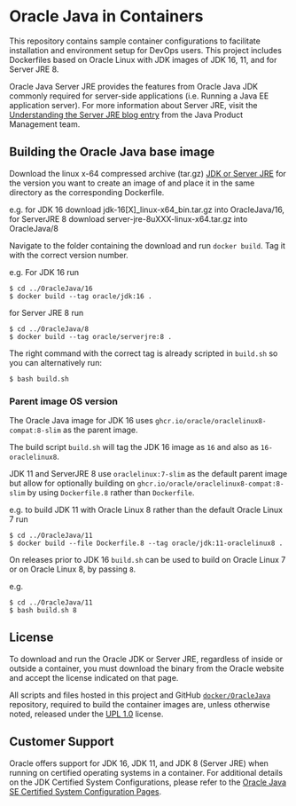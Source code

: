 Oracle Java in Containers
=====
This repository contains sample container configurations to facilitate installation and environment setup for DevOps users. This project includes Dockerfiles based on Oracle Linux with JDK images of JDK 16, 11, and for Server JRE 8.

Oracle Java Server JRE provides the features from Oracle Java JDK commonly required for server-side applications (i.e. Running a Java EE application server). For more information about Server JRE, visit the [Understanding the Server JRE blog entry](https://blogs.oracle.com/java-platform-group/understanding-the-server-jre) from the Java Product Management team.

## Building the Oracle Java base image
Download the linux x-64 compressed archive (tar.gz) [JDK or Server JRE](https://www.oracle.com/javadownload) for the version you want to create an image of and place it in the same directory as the corresponding Dockerfile.

e.g. for JDK 16 download jdk-16[X]_linux-x64_bin.tar.gz into OracleJava/16, 
for ServerJRE 8 download server-jre-8uXXX-linux-x64.tar.gz into OracleJava/8

Navigate to the folder containing the download and run `docker build`. Tag it with the correct version number.

e.g. For JDK 16 run
```
$ cd ../OracleJava/16
$ docker build --tag oracle/jdk:16 .
```

for Server JRE 8 run
```
$ cd ../OracleJava/8
$ docker build --tag oracle/serverjre:8 .
```

The right command with the correct tag is already scripted in `build.sh` so you can alternatively run:
```
$ bash build.sh
```
### Parent image OS version

The Oracle Java image for JDK 16 uses `ghcr.io/oracle/oraclelinux8-compat:8-slim` as the parent image.

The build script `build.sh` will tag the JDK 16 image as `16` and also as `16-oraclelinux8`.

JDK 11 and ServerJRE 8 use `oraclelinux:7-slim` as the default parent image but allow for optionally building on `ghcr.io/oracle/oraclelinux8-compat:8-slim` by using `Dockerfile.8` rather than `Dockerfile`.

e.g. to build JDK 11 with Oracle Linux 8 rather than the default Oracle Linux 7 run

```
$ cd ../OracleJava/11
$ docker build --file Dockerfile.8 --tag oracle/jdk:11-oraclelinux8 .
```
On releases prior to JDK 16 `build.sh` can be used to build on Oracle Linux 7 or on Oracle Linux 8, by passing `8`.

e.g. 

```
$ cd ../OracleJava/11
$ bash build.sh 8
```

## License
To download and run the Oracle JDK or Server JRE, regardless of inside or outside a container, you must download the binary from the Oracle website and accept the license indicated on that page.

All scripts and files hosted in this project and GitHub [`docker/OracleJava`](./) repository, required to build the container images are, unless otherwise noted, released under the [UPL 1.0](https://oss.oracle.com/licenses/upl/) license.

## Customer Support
Oracle offers support for JDK 16, JDK 11, and JDK 8 (Server JRE) when running on certified operating systems in a container. For additional details on the JDK Certified System Configurations, please refer to the [Oracle Java SE Certified System Configuration Pages](https://www.oracle.com/technetwork/java/javaseproducts/documentation/index.html#sysconfig).
